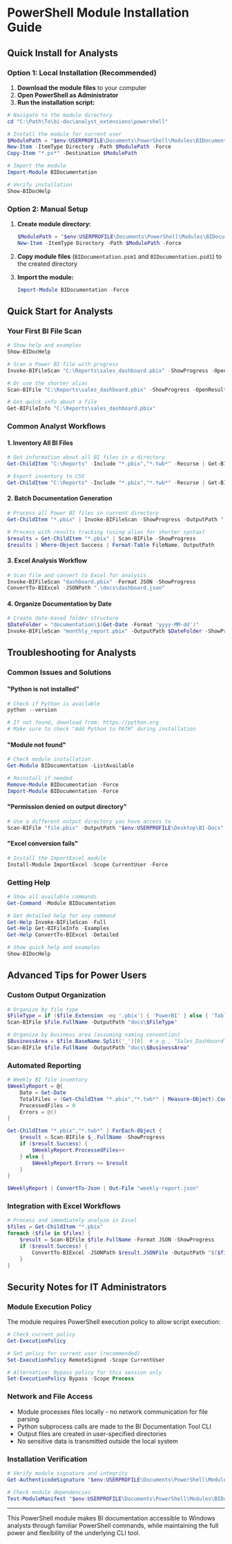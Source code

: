 # PowerShell Module Installation Guide

## Quick Install for Analysts

### Option 1: Local Installation (Recommended)

1. **Download the module files** to your computer
2. **Open PowerShell as Administrator**
3. **Run the installation script:**

```powershell
# Navigate to the module directory
cd "C:\Path\To\bi-doc\analyst_extensions\powershell"

# Install the module for current user
$ModulePath = "$env:USERPROFILE\Documents\PowerShell\Modules\BIDocumentation"
New-Item -ItemType Directory -Path $ModulePath -Force
Copy-Item "*.ps*" -Destination $ModulePath

# Import the module
Import-Module BIDocumentation

# Verify installation
Show-BIDocHelp
```

### Option 2: Manual Setup

1. **Create module directory:**
   ```powershell
   $ModulePath = "$env:USERPROFILE\Documents\PowerShell\Modules\BIDocumentation"
   New-Item -ItemType Directory -Path $ModulePath -Force
   ```

2. **Copy module files** (`BIDocumentation.psm1` and `BIDocumentation.psd1`) to the created directory

3. **Import the module:**
   ```powershell
   Import-Module BIDocumentation -Force
   ```

## Quick Start for Analysts

### Your First BI File Scan

```powershell
# Show help and examples
Show-BIDocHelp

# Scan a Power BI file with progress
Invoke-BIFileScan "C:\Reports\sales_dashboard.pbix" -ShowProgress -OpenResult

# Or use the shorter alias
Scan-BIFile "C:\Reports\sales_dashboard.pbix" -ShowProgress -OpenResult

# Get quick info about a file
Get-BIFileInfo "C:\Reports\sales_dashboard.pbix"
```

### Common Analyst Workflows

#### 1. Inventory All BI Files

```powershell
# Get information about all BI files in a directory
Get-ChildItem "C:\Reports" -Include "*.pbix","*.twb*" -Recurse | Get-BIFileInfo | Format-Table

# Export inventory to CSV
Get-ChildItem "C:\Reports" -Include "*.pbix","*.twb*" -Recurse | Get-BIFileInfo | Export-Csv "bi-inventory.csv" -NoTypeInformation
```

#### 2. Batch Documentation Generation

```powershell
# Process all Power BI files in current directory
Get-ChildItem "*.pbix" | Invoke-BIFileScan -ShowProgress -OutputPath ".\documentation"

# Process with results tracking (using alias for shorter syntax)
$results = Get-ChildItem "*.pbix" | Scan-BIFile -ShowProgress
$results | Where-Object Success | Format-Table FileName, OutputPath
```

#### 3. Excel Analysis Workflow

```powershell
# Scan file and convert to Excel for analysis
Invoke-BIFileScan "dashboard.pbix" -Format JSON -ShowProgress
ConvertTo-BIExcel -JSONPath ".\docs\dashboard.json"
```

#### 4. Organize Documentation by Date

```powershell
# Create date-based folder structure
$DateFolder = "documentation\$(Get-Date -Format 'yyyy-MM-dd')"
Invoke-BIFileScan "monthly_report.pbix" -OutputPath $DateFolder -ShowProgress -OpenResult
```

## Troubleshooting for Analysts

### Common Issues and Solutions

#### "Python is not installed"
```powershell
# Check if Python is available
python --version

# If not found, download from: https://python.org
# Make sure to check "Add Python to PATH" during installation
```

#### "Module not found"
```powershell
# Check module installation
Get-Module BIDocumentation -ListAvailable

# Reinstall if needed
Remove-Module BIDocumentation -Force
Import-Module BIDocumentation -Force
```

#### "Permission denied on output directory"
```powershell
# Use a different output directory you have access to
Scan-BIFile "file.pbix" -OutputPath "$env:USERPROFILE\Desktop\BI-Docs"
```

#### "Excel conversion fails"
```powershell
# Install the ImportExcel module
Install-Module ImportExcel -Scope CurrentUser -Force
```

### Getting Help

```powershell
# Show all available commands
Get-Command -Module BIDocumentation

# Get detailed help for any command
Get-Help Invoke-BIFileScan -Full
Get-Help Get-BIFileInfo -Examples
Get-Help ConvertTo-BIExcel -Detailed

# Show quick help and examples
Show-BIDocHelp
```

## Advanced Tips for Power Users

### Custom Output Organization

```powershell
# Organize by file type
$FileType = if ($file.Extension -eq '.pbix') { 'PowerBI' } else { 'Tableau' }
Scan-BIFile $file.FullName -OutputPath "docs\$FileType"

# Organize by business area (assuming naming convention)
$BusinessArea = $file.BaseName.Split('_')[0]  # e.g., "Sales_Dashboard" -> "Sales"
Scan-BIFile $file.FullName -OutputPath "docs\$BusinessArea"
```

### Automated Reporting

```powershell
# Weekly BI file inventory
$WeeklyReport = @{
    Date = Get-Date
    TotalFiles = (Get-ChildItem "*.pbix","*.twb*" | Measure-Object).Count
    ProcessedFiles = 0
    Errors = @()
}

Get-ChildItem "*.pbix","*.twb*" | ForEach-Object {
    $result = Scan-BIFile $_.FullName -ShowProgress
    if ($result.Success) {
        $WeeklyReport.ProcessedFiles++
    } else {
        $WeeklyReport.Errors += $result
    }
}

$WeeklyReport | ConvertTo-Json | Out-File "weekly-report.json"
```

### Integration with Excel Workflows

```powershell
# Process and immediately analyze in Excel
$files = Get-ChildItem "*.pbix"
foreach ($file in $files) {
    $result = Scan-BIFile $file.FullName -Format JSON -ShowProgress
    if ($result.Success) {
        ConvertTo-BIExcel -JSONPath $result.JSONFile -OutputPath "$($file.BaseName)-analysis.xlsx"
    }
}
```

## Security Notes for IT Administrators

### Module Execution Policy

The module requires PowerShell execution policy to allow script execution:

```powershell
# Check current policy
Get-ExecutionPolicy

# Set policy for current user (recommended)
Set-ExecutionPolicy RemoteSigned -Scope CurrentUser

# Alternative: Bypass policy for this session only
Set-ExecutionPolicy Bypass -Scope Process
```

### Network and File Access

- Module processes files locally - no network communication for file parsing
- Python subprocess calls are made to the BI Documentation Tool CLI
- Output files are created in user-specified directories
- No sensitive data is transmitted outside the local system

### Installation Verification

```powershell
# Verify module signature and integrity
Get-AuthenticodeSignature "$env:USERPROFILE\Documents\PowerShell\Modules\BIDocumentation\BIDocumentation.psm1"

# Check module dependencies
Test-ModuleManifest "$env:USERPROFILE\Documents\PowerShell\Modules\BIDocumentation\BIDocumentation.psd1"
```

---

This PowerShell module makes BI documentation accessible to Windows analysts through familiar PowerShell commands, while maintaining the full power and flexibility of the underlying CLI tool.
